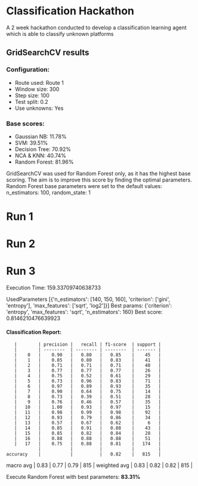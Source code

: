 # Classification Hackathon
A 2 week hackathon conducted to develop a classification learning agent which is able to classify unknown platforms

## GridSearchCV results

### Configuration:
* Route used: Route 1
* Window size: 300
* Step size: 100
* Test split: 0.2
* Use unknowns: Yes


### Base scores:
* Gaussian NB: 11.78%
* SVM: 39.51%
* Decision Tree: 70.92%
* NCA & KNN: 40.74%
* Random Forest: 81.96%

GridSearchCV was used for Random Forest only, as it has the highest base scoring. The aim is to improve this score by finding the optimal parameters.
Random Forest base parameters were set to the default values: n_estimators: 100, random_state: 1

# Run 1

# Run 2

# Run 3
Execution Time: 159.33709740638733

UsedParameters [{'n_estimators': [140, 150, 160], 'criterion': ['gini', 'entropy'], 'max_features': ['sqrt', 'log2']}]
Best params:
{'criterion': 'entropy', 'max_features': 'sqrt', 'n_estimators': 160}
Best score: 0.8146210476639923
#### Classification Report:
       |        | precision |   recall | f1-score  | support |
       |        | --------  | -------- | --------  | ------- |
       |    0   |    0.90   |   0.80   |   0.85    |    45   |
       |    1   |    0.85   |   0.80   |   0.83    |    41   |
       |    2   |    0.71   |   0.71   |   0.71    |    48   |
       |    3   |    0.77   |   0.77   |   0.77    |    26   |
       |    4   |    0.75   |   0.52   |   0.61    |    29   |
       |    5   |    0.73   |   0.96   |   0.83    |    71   |
       |    6   |    0.97   |   0.89   |   0.93    |    35   |
       |    7   |    0.90   |   0.64   |   0.75    |    14   |
       |    8   |    0.73   |   0.39   |   0.51    |    28   |
       |    9   |    0.76   |   0.46   |   0.57    |    35   |
       |   10   |    1.00   |   0.93   |   0.97    |    15   |
       |   11   |    0.98   |   0.99   |   0.98    |    92   |
       |   12   |    0.93   |   0.79   |   0.86    |    34   |
       |   13   |    0.57   |   0.67   |   0.62    |     6   |
       |   14   |    0.85   |   0.91   |   0.88    |    43   |
       |   15   |    0.85   |   0.82   |   0.84    |    28   |
       |   16   |    0.88   |   0.88   |   0.88    |    51   |
       |   17   |    0.75   |   0.88   |   0.81    |   174   |
                |           |          |           |         |
    accuracy    |           |          |   0.82    |   815   |
   macro avg    |    0.83   |   0.77   |   0.79    |   815   |
weighted avg    |    0.83   |   0.82   |   0.82    |   815   |

Execute Random Forest with best parameters: **83.31%**
